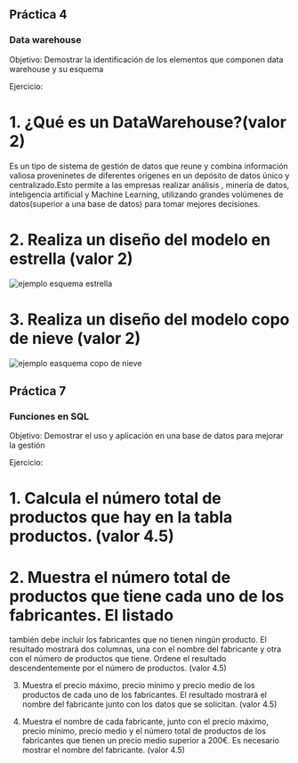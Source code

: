 
## Práctica 4
### Data warehouse

Objetivo: Demostrar la identificación de los elementos que componen data warehouse y
su esquema

Ejercicio:


# 1. ¿Qué es un DataWarehouse?(valor 2)

Es un tipo de sistema de gestión de datos que reune y combina información valiosa proveninetes de diferentes origenes en un depósito de datos único y centralizado.Esto permite a las empresas  realizar análisis , minería de datos, inteligencia artificial y Machine Learning, utilizando grandes volúmenes de datos(superior a una base de datos) para tomar mejores decisiones.



# 2. Realiza un diseño del modelo en estrella (valor 2)


![ejemplo esquema estrella](https://user-images.githubusercontent.com/104279978/172982476-5031b78e-7415-4465-b8a1-cfbf566a42cf.jpg)





# 3. Realiza un diseño del modelo copo de nieve (valor 2)

![ejemplo easquema copo de nieve](https://user-images.githubusercontent.com/104279978/172983379-cc9cb8cd-bae2-47e0-a3e6-2c2da39b6c46.jpg)







## Práctica 7
### Funciones en SQL
Objetivo: Demostrar el uso y aplicación en una base de datos para mejorar la gestión

Ejercicio:



# 1. Calcula el número total de productos que hay en la tabla productos. (valor 4.5)



# 2. Muestra el número total de productos que tiene cada uno de los fabricantes. El listado
también debe incluir los fabricantes que no tienen ningún producto. El resultado
mostrará dos columnas, una con el nombre del fabricante y otra con el número de
productos que tiene. Ordene el resultado descendentemente por el número de
productos. (valor 4.5)

3. Muestra el precio máximo, precio mínimo y precio medio de los productos de cada
uno de los fabricantes. El resultado mostrará el nombre del fabricante junto con los
datos que se solicitan. (valor 4.5)

4. Muestra el nombre de cada fabricante, junto con el precio máximo, precio mínimo,
precio medio y el número total de productos de los fabricantes que tienen un precio
medio superior a 200€. Es necesario mostrar el nombre del fabricante. (valor 4.5)


